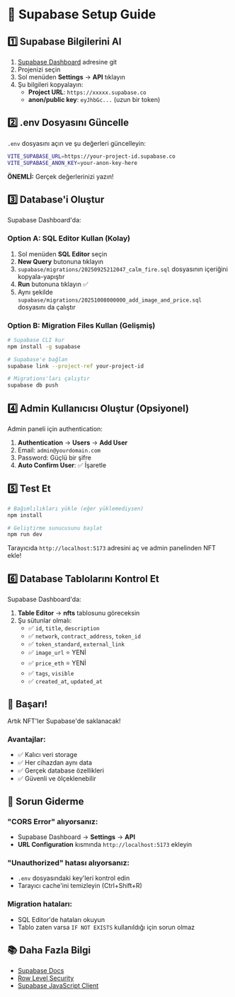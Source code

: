 # 🚀 Supabase Setup Guide

## 1️⃣ Supabase Bilgilerini Al

1. [Supabase Dashboard](https://app.supabase.com) adresine git
2. Projenizi seçin
3. Sol menüden **Settings** → **API** tıklayın
4. Şu bilgileri kopyalayın:
   - **Project URL**: `https://xxxxx.supabase.co`
   - **anon/public key**: `eyJhbGc...` (uzun bir token)

## 2️⃣ .env Dosyasını Güncelle

`.env` dosyasını açın ve şu değerleri güncelleyin:

```bash
VITE_SUPABASE_URL=https://your-project-id.supabase.co
VITE_SUPABASE_ANON_KEY=your-anon-key-here
```

**ÖNEMLİ:** Gerçek değerlerinizi yazın!

## 3️⃣ Database'i Oluştur

Supabase Dashboard'da:

### Option A: SQL Editor Kullan (Kolay)

1. Sol menüden **SQL Editor** seçin
2. **New Query** butonuna tıklayın
3. `supabase/migrations/20250925212047_calm_fire.sql` dosyasının içeriğini kopyala-yapıştır
4. **Run** butonuna tıklayın ✅
5. Aynı şekilde `supabase/migrations/20251008000000_add_image_and_price.sql` dosyasını da çalıştır

### Option B: Migration Files Kullan (Gelişmiş)

```bash
# Supabase CLI kur
npm install -g supabase

# Supabase'e bağlan
supabase link --project-ref your-project-id

# Migrations'ları çalıştır
supabase db push
```

## 4️⃣ Admin Kullanıcısı Oluştur (Opsiyonel)

Admin paneli için authentication:

1. **Authentication** → **Users** → **Add User**
2. Email: `admin@yourdomain.com`
3. Password: Güçlü bir şifre
4. **Auto Confirm User**: ✅ İşaretle

## 5️⃣ Test Et

```bash
# Bağımlılıkları yükle (eğer yüklemediysen)
npm install

# Geliştirme sunucusunu başlat
npm run dev
```

Tarayıcıda `http://localhost:5173` adresini aç ve admin panelinden NFT ekle!

## 6️⃣ Database Tablolarını Kontrol Et

Supabase Dashboard'da:
1. **Table Editor** → **nfts** tablosunu göreceksin
2. Şu sütunlar olmalı:
   - ✅ `id`, `title`, `description`
   - ✅ `network`, `contract_address`, `token_id`
   - ✅ `token_standard`, `external_link`
   - ✅ `image_url` ⭐ YENİ
   - ✅ `price_eth` ⭐ YENİ
   - ✅ `tags`, `visible`
   - ✅ `created_at`, `updated_at`

## 🎯 Başarı!

Artık NFT'ler Supabase'de saklanacak! 

### Avantajlar:
- ✅ Kalıcı veri storage
- ✅ Her cihazdan aynı data
- ✅ Gerçek database özellikleri
- ✅ Güvenli ve ölçeklenebilir

## 🔧 Sorun Giderme

### "CORS Error" alıyorsanız:
- Supabase Dashboard → **Settings** → **API**
- **URL Configuration** kısmında `http://localhost:5173` ekleyin

### "Unauthorized" hatası alıyorsanız:
- `.env` dosyasındaki key'leri kontrol edin
- Tarayıcı cache'ini temizleyin (Ctrl+Shift+R)

### Migration hataları:
- SQL Editor'de hataları okuyun
- Tablo zaten varsa `IF NOT EXISTS` kullanıldığı için sorun olmaz

## 📚 Daha Fazla Bilgi

- [Supabase Docs](https://supabase.com/docs)
- [Row Level Security](https://supabase.com/docs/guides/auth/row-level-security)
- [Supabase JavaScript Client](https://supabase.com/docs/reference/javascript/introduction)
